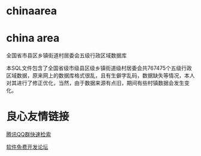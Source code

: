 # chinaarea
# china area
全国省市县区乡镇街道村居委会五级行政区域数据库

本SQL文件包含了全国省级市级县区级乡镇街道级村居委会共767475个五级行政区域数据，原来网上的数据库格式很乱，且有生僻字乱码，数据缺失等情况，本人对其进行了修正优化，当然，由于数据来源有点旧，期间有些村镇数据会发生变化。


 # 良心友情链接

[腾讯QQ群快速检索](http://u.720life.cn/s/8cf73f7c)

[软件免费开发论坛](http://u.720life.cn/s/bbb01dc0)